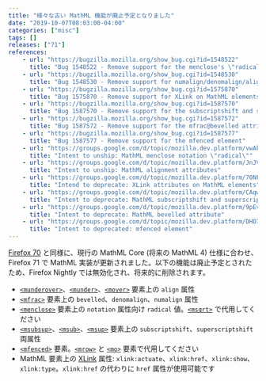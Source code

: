 ```yaml
---
title: "様々な古い MathML 機能が廃止予定となりました"
date: "2019-10-07T08:03:00-04:00"
categories: ["misc"]
tags: []
releases: ["71"]
references:
    - url: "https://bugzilla.mozilla.org/show_bug.cgi?id=1548522"
      title: "Bug 1548522 - Remove support for the menclose's \"radical\" notation"
    - url: "https://bugzilla.mozilla.org/show_bug.cgi?id=1548530"
      title: "Bug 1548530 - Remove support for numalign/denomalign/align attributes"
    - url: "https://bugzilla.mozilla.org/show_bug.cgi?id=1575870"
      title: "Bug 1575870 - Remove support for XLink on MathML elements"
    - url: "https://bugzilla.mozilla.org/show_bug.cgi?id=1587570"
      title: "Bug 1587570 - Remove support for the subscriptshift and superscriptshift attributes"
    - url: "https://bugzilla.mozilla.org/show_bug.cgi?id=1587572"
      title: "Bug 1587572 - Remove support for the mfrac@bevelled attribute"
    - url: "https://bugzilla.mozilla.org/show_bug.cgi?id=1587577"
      title: "Bug 1587577 - Remove support for the mfenced element"
    - url: "https://groups.google.com/d/topic/mozilla.dev.platform/vwAkuZIEhnY/discussion"
      title: "Intent to unship: MathML menclose notation \"radical\""
    - url: "https://groups.google.com/d/topic/mozilla.dev.platform/JnJVGTmIwPE/discussion"
      title: "Intent to unship: MathML alignment attributes"
    - url: "https://groups.google.com/d/topic/mozilla.dev.platform/70NFnet82cU/discussion"
      title: "Intend to deprecate: XLink attributes on MathML elements"
    - url: "https://groups.google.com/d/topic/mozilla.dev.platform/CAqw0Nxw6Pg/discussion"
      title: "Intent to deprecate: MathML subscriptshift and superscriptshift attributes"
    - url: "https://groups.google.com/d/topic/mozilla.dev.platform/9pEvlYn-Xyw/discussion"
      title: "Intent to deprecate: MathML bevelled attribute"
    - url: "https://groups.google.com/d/topic/mozilla.dev.platform/DHO72glZxA0/discussion"
      title: "Intent to deprecated: mfenced element"
---
```

[Firefox 70](https://www.fxsitecompat.dev/ja/docs/2019/various-legacy-mathml-features-have-been-deprecated-or-removed/) と同様に、現行の MathML Core (将来の MathML 4) 仕様に合わせ、Firefox 71 で MathML 実装が更新されました。以下の機能は廃止予定とされたため、Firefox Nightly では無効化され、将来的に削除されます。

* [`<munderover>`](https://developer.mozilla.org/docs/Web/MathML/Element/munderover)、[`<munder>`](https://developer.mozilla.org/docs/Web/MathML/Element/munder)、[`<mover>`](https://developer.mozilla.org/docs/Web/MathML/Element/mover) 要素上の `align` 属性
* [`<mfrac>`](https://developer.mozilla.org/docs/Web/MathML/Element/mfrac) 要素上の `bevelled`、`denomalign`、`numalign` 属性
* [`<menclose>`](https://developer.mozilla.org/docs/Web/MathML/Element/menclose) 要素上の `notation` 属性向け `radical` 値。[`<msqrt>`](https://developer.mozilla.org/docs/Web/MathML/Element/msqrt) で代用してください
* [`<msubsup>`](https://developer.mozilla.org/docs/Web/MathML/Element/msubsup)、[`<msub>`](https://developer.mozilla.org/docs/Web/MathML/Element/msub)、[`<msup>`](https://developer.mozilla.org/docs/Web/MathML/Element/msup) 要素上の `subscriptshift`、`superscriptshift` 両属性
* [`<mfenced>`](https://developer.mozilla.org/docs/Web/MathML/Element/mfenced) 要素。[`<mrow>`](https://developer.mozilla.org/docs/Web/MathML/Element/mrow) と [`<mo>`](https://developer.mozilla.org/docs/Web/MathML/Element/mo) 要素で代用してください
* MathML 要素上の [XLink](https://developer.mozilla.org/docs/Glossary/XLink) 属性: `xlink:actuate`、`xlink:href`、`xlink:show`、`xlink:type`。`xlink:href` の代わりに `href` 属性が使用可能です
